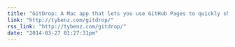 ```yaml
---
title: "GitDrop: A Mac app that lets you use GitHub Pages to quickly share files"
link: "http://tybenz.com/gitdrop/"
rss_link: "http://tybenz.com/gitdrop/"
date: "2014-03-27 01:27:31pm"
---
```

